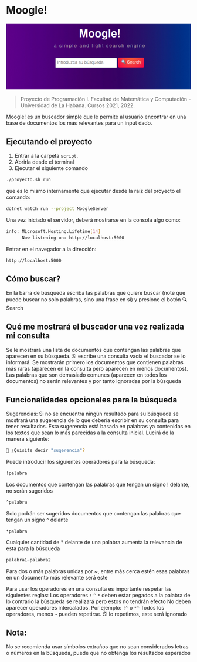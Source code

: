 # Moogle!

![](moogle.png)

> Proyecto de Programación I.
> Facultad de Matemática y Computación - Universidad de La Habana.
> Cursos 2021, 2022.

Moogle! es un buscador simple que le permite al usuario encontrar en una base de documentos los más relevantes para un input dado.

## Ejecutando el proyecto
1. Entrar a la carpeta `script`.
2. Abrirla desde el terminal
3. Ejecutar el siguiente comando
```bash
./proyecto.sh run
```

que es lo mismo internamente que ejecutar desde la raíz del proyecto el comando:

```bash
dotnet watch run --project MoogleServer
```

Una vez iniciado el servidor, deberá mostrarse en la consola algo como:

```bash
info: Microsoft.Hosting.Lifetime[14]
      Now listening on: http://localhost:5000
```

Entrar en el navegador a la dirección:
```bash
http://localhost:5000
```

## Cómo buscar?

En la barra de búsqueda escriba las palabras que quiere buscar (note que puede buscar no solo palabras,
sino una frase en sí) y presione el botón 🔍 Search

## Qué me mostrará el buscador una vez realizada mi consulta

Se le mostrará una lista de documentos que contengan las palabras que aparecen en su búsqueda.
      Si escribe una consulta vacía el buscador se lo informará.
      Se mostrarán primero los documentos que contienen palabras más raras (aparecen en la consulta pero aparecen en menos documentos).
      Las palabras que son demasiado comunes (aparecen en todos los documentos) no serán relevantes
      y por tanto ignoradas por la búsqueda

## Funcionalidades opcionales para la búsqueda

Sugerencias:
Si no se encuentra ningún resultado para su búsqueda se mostrará una sugerencia de lo que debería escribir en su consulta para tener resultados. Esta sugerencia está basada en palabras ya contenidas en los textos que sean lo más parecidas a la consulta inicial.
Lucirá de la manera siguiente:
```bash
🤔 ¿Quisite decir "sugerencia"?
```

Puede introducir los siguientes operadores para la búsqueda:
```bash
!palabra
```
Los documentos que contengan las palabras que tengan un signo ! delante, no serán sugeridos

```bash
^palabra
```
Solo podrán ser sugeridos documentos que contengan las palabras que tengan un signo ^ delante

```bash
*palabra
```
Cualquier cantidad de * delante de una palabra aumenta la relevancia de esta para la búsqueda

```bash
palabra1~palabra2
```
Para dos o más palabras unidas por ~, entre más cerca estén esas palabras en un documento más relevante será este

Para usar los operadores en una consulta es importante respetar las siguientes reglas:
      Los operadores `!` `^` `*` deben estar pegados a la palabra de lo contrario la búsqueda se realizará pero estos no tendrán efecto
      No deben aparecer operadores intercalados. Por ejemplo: `!^` o `*^`
      Todos los operadores, menos `~` pueden repetirse. Si lo repetimos, este será ignorado

## Nota:
No se recomienda usar símbolos extraños que no sean considerados letras o números en la búsqueda, puede que no obtenga los resultados esperados
